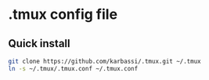 # .tmux config file

## Quick install

```sh
git clone https://github.com/karbassi/.tmux.git ~/.tmux
ln -s ~/.tmux/.tmux.conf ~/.tmux.conf
```
